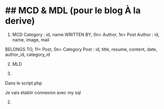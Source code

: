 #  ## MCD & MDL (pour le blog À la derive)

1. MCD
Category : id, name
WRITTEN BY, 0n< Author, 1n> Post
Author : id, name, image, mail

BELONGS TO, 11< Post, 0n> Category
Post : id, title, resume, content, date, author_id, category_id

2. MLD



4. 

Dans le script.php

Je vais établir connexion avec my sql

2. 

